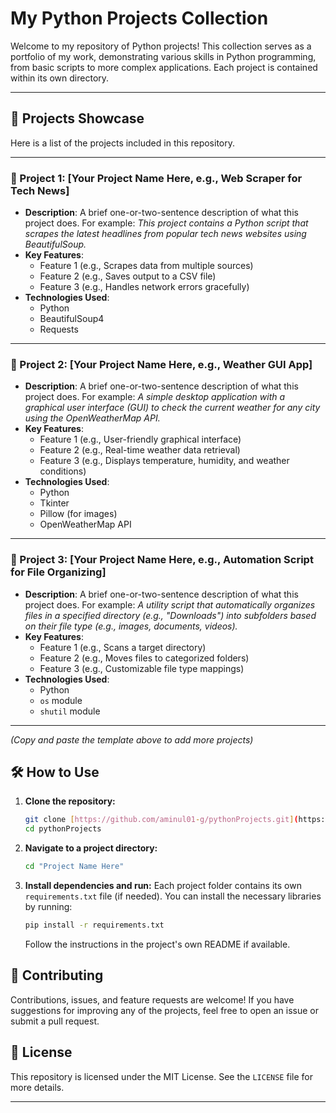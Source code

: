 # My Python Projects Collection

Welcome to my repository of Python projects! This collection serves as a portfolio of my work, demonstrating various skills in Python programming, from basic scripts to more complex applications. Each project is contained within its own directory.

---

## 🚀 Projects Showcase

Here is a list of the projects included in this repository.

---

### 📂 Project 1: [Your Project Name Here, e.g., Web Scraper for Tech News]

* **Description**: A brief one-or-two-sentence description of what this project does. For example: *This project contains a Python script that scrapes the latest headlines from popular tech news websites using BeautifulSoup.*
* **Key Features**:
    * Feature 1 (e.g., Scrapes data from multiple sources)
    * Feature 2 (e.g., Saves output to a CSV file)
    * Feature 3 (e.g., Handles network errors gracefully)
* **Technologies Used**:
    * Python
    * BeautifulSoup4
    * Requests

---

### 📂 Project 2: [Your Project Name Here, e.g., Weather GUI App]

* **Description**: A brief one-or-two-sentence description of what this project does. For example: *A simple desktop application with a graphical user interface (GUI) to check the current weather for any city using the OpenWeatherMap API.*
* **Key Features**:
    * Feature 1 (e.g., User-friendly graphical interface)
    * Feature 2 (e.g., Real-time weather data retrieval)
    * Feature 3 (e.g., Displays temperature, humidity, and weather conditions)
* **Technologies Used**:
    * Python
    * Tkinter
    * Pillow (for images)
    * OpenWeatherMap API

---

### 📂 Project 3: [Your Project Name Here, e.g., Automation Script for File Organizing]

* **Description**: A brief one-or-two-sentence description of what this project does. For example: *A utility script that automatically organizes files in a specified directory (e.g., "Downloads") into subfolders based on their file type (e.g., images, documents, videos).*
* **Key Features**:
    * Feature 1 (e.g., Scans a target directory)
    * Feature 2 (e.g., Moves files to categorized folders)
    * Feature 3 (e.g., Customizable file type mappings)
* **Technologies Used**:
    * Python
    * `os` module
    * `shutil` module

---

*(Copy and paste the template above to add more projects)*

## 🛠️ How to Use

1.  **Clone the repository:**
    ```sh
    git clone [https://github.com/aminul01-g/pythonProjects.git](https://github.com/aminul01-g/pythonProjects.git)
    cd pythonProjects
    ```
2.  **Navigate to a project directory:**
    ```sh
    cd "Project Name Here"
    ```
3.  **Install dependencies and run:**
    Each project folder contains its own `requirements.txt` file (if needed). You can install the necessary libraries by running:
    ```sh
    pip install -r requirements.txt
    ```
    Follow the instructions in the project's own README if available.

## 🤝 Contributing

Contributions, issues, and feature requests are welcome! If you have suggestions for improving any of the projects, feel free to open an issue or submit a pull request.

## 📄 License

This repository is licensed under the MIT License. See the `LICENSE` file for more details.

---
